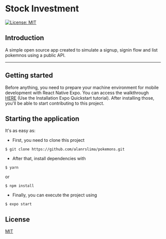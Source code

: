 # Stock Investment

[![License: MIT](https://img.shields.io/badge/License-MIT-yellow.svg)](https://opensource.org/licenses/MIT)

## Introduction

A simple open source app created to simulate a signup, signin flow and list pokemnos using a public API.

---

## Getting started

Before anything, you need to prepare your machine environment for mobile development with React Native Expo. You can access the walkthrough [HERE](https://docs.expo.dev/get-started/installation/) (Use the Installation Expo Quickstart tutorial). After installing those, you'll be able to start contributing to this project.

## Starting the application

It's as easy as:

- First, you need to clone this project

```
$ git clone https://github.com/alanrslima/pokemons.git
```

- After that, install dependencies with

```
$ yarn
```

or

```
$ npm install
```

- Finally, you can execute the project using

```
$ expo start
```

## License

[MIT](LICENSE.md)

